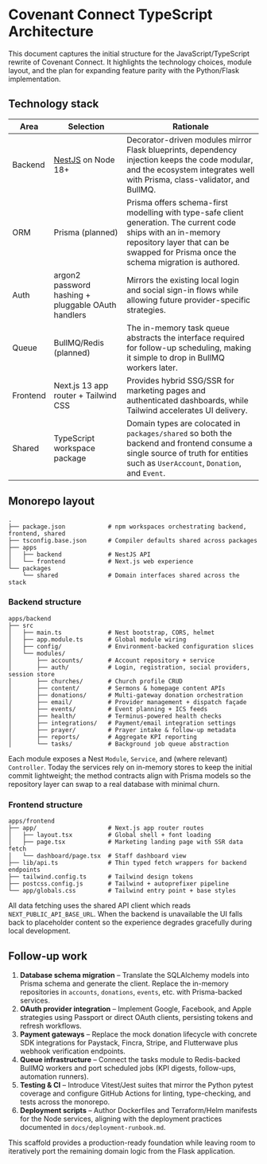# Covenant Connect TypeScript Architecture

This document captures the initial structure for the JavaScript/TypeScript rewrite of Covenant Connect. It highlights the technology choices, module layout, and the plan for expanding feature parity with the Python/Flask implementation.

## Technology stack

| Area      | Selection | Rationale |
|-----------|-----------|-----------|
| Backend   | [NestJS](https://nestjs.com/) on Node 18+ | Decorator-driven modules mirror Flask blueprints, dependency injection keeps the code modular, and the ecosystem integrates well with Prisma, class-validator, and BullMQ. |
| ORM       | Prisma (planned) | Prisma offers schema-first modelling with type-safe client generation. The current code ships with an in-memory repository layer that can be swapped for Prisma once the schema migration is authored. |
| Auth      | argon2 password hashing + pluggable OAuth handlers | Mirrors the existing local login and social sign-in flows while allowing future provider-specific strategies. |
| Queue     | BullMQ/Redis (planned) | The in-memory task queue abstracts the interface required for follow-up scheduling, making it simple to drop in BullMQ workers later. |
| Frontend  | Next.js 13 app router + Tailwind CSS | Provides hybrid SSG/SSR for marketing pages and authenticated dashboards, while Tailwind accelerates UI delivery. |
| Shared    | TypeScript workspace package | Domain types are colocated in `packages/shared` so both the backend and frontend consume a single source of truth for entities such as `UserAccount`, `Donation`, and `Event`. |

## Monorepo layout

```
.
├── package.json            # npm workspaces orchestrating backend, frontend, shared
├── tsconfig.base.json      # Compiler defaults shared across packages
├── apps
│   ├── backend             # NestJS API
│   └── frontend            # Next.js web experience
└── packages
    └── shared              # Domain interfaces shared across the stack
```

### Backend structure

```
apps/backend
├── src
│   ├── main.ts             # Nest bootstrap, CORS, helmet
│   ├── app.module.ts       # Global module wiring
│   ├── config/             # Environment-backed configuration slices
│   └── modules/
│       ├── accounts/       # Account repository + service
│       ├── auth/           # Login, registration, social providers, session store
│       ├── churches/       # Church profile CRUD
│       ├── content/        # Sermons & homepage content APIs
│       ├── donations/      # Multi-gateway donation orchestration
│       ├── email/          # Provider management + dispatch façade
│       ├── events/         # Event planning + ICS feeds
│       ├── health/         # Terminus-powered health checks
│       ├── integrations/   # Payment/email integration settings
│       ├── prayer/         # Prayer intake & follow-up metadata
│       ├── reports/        # Aggregate KPI reporting
│       └── tasks/          # Background job queue abstraction
```

Each module exposes a Nest `Module`, `Service`, and (where relevant) `Controller`. Today the services rely on in-memory stores to keep the initial commit lightweight; the method contracts align with Prisma models so the repository layer can swap to a real database with minimal churn.

### Frontend structure

```
apps/frontend
├── app/                    # Next.js app router routes
│   ├── layout.tsx          # Global shell + font loading
│   ├── page.tsx            # Marketing landing page with SSR data fetch
│   └── dashboard/page.tsx  # Staff dashboard view
├── lib/api.ts              # Thin typed fetch wrappers for backend endpoints
├── tailwind.config.ts      # Tailwind design tokens
├── postcss.config.js       # Tailwind + autoprefixer pipeline
└── app/globals.css         # Tailwind entry point + base styles
```

All data fetching uses the shared API client which reads `NEXT_PUBLIC_API_BASE_URL`. When the backend is unavailable the UI falls back to placeholder content so the experience degrades gracefully during local development.

## Follow-up work

1. **Database schema migration** – Translate the SQLAlchemy models into Prisma schema and generate the client. Replace the in-memory repositories in `accounts`, `donations`, `events`, etc. with Prisma-backed services.
2. **OAuth provider integration** – Implement Google, Facebook, and Apple strategies using Passport or direct OAuth clients, persisting tokens and refresh workflows.
3. **Payment gateways** – Replace the mock donation lifecycle with concrete SDK integrations for Paystack, Fincra, Stripe, and Flutterwave plus webhook verification endpoints.
4. **Queue infrastructure** – Connect the tasks module to Redis-backed BullMQ workers and port scheduled jobs (KPI digests, follow-ups, automation runners).
5. **Testing & CI** – Introduce Vitest/Jest suites that mirror the Python pytest coverage and configure GitHub Actions for linting, type-checking, and tests across the monorepo.
6. **Deployment scripts** – Author Dockerfiles and Terraform/Helm manifests for the Node services, aligning with the deployment practices documented in `docs/deployment-runbook.md`.

This scaffold provides a production-ready foundation while leaving room to iteratively port the remaining domain logic from the Flask application.
